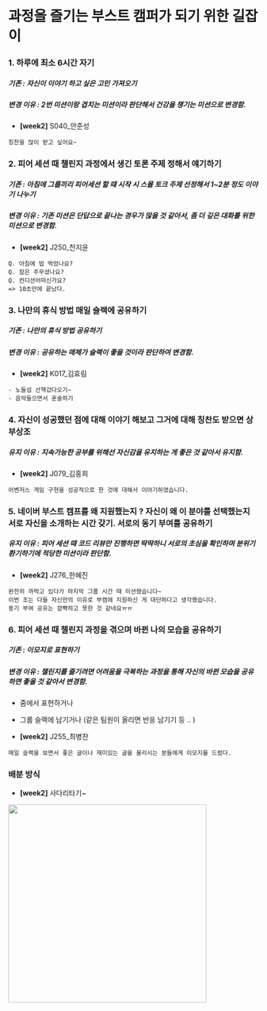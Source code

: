 # 과정을 즐기는 부스트 캠퍼가 되기 위한 길잡이



### 1. 하루에 최소 6시간 자기
##### 기존 : 자신이 이야기 하고 싶은 고민 가져오기
##### 변경 이유 : 2번 미션이랑 겹치는 미션이라 판단해서 건강을 챙기는 미션으로 변경함.

- **[week2]** S040_안준성

```
칭찬을 많이 받고 싶어요~
```



### 2. 피어 세션 때 챌린지 과정에서 생긴 토론 주제 정해서 얘기하기
##### 기존 : 아침에 그룹끼리 피어세션 할 때 시작 시 스몰 토크 주제 선정해서 1~2분 정도 이야기 나누기
##### 변경 이유 : 기존 미션은 단답으로 끝나는 경우가 많을 것 같아서, 좀 더 깊은 대화를 위한 미션으로 변경함.

- **[week2]** J250_천지윤

```
Q. 아침에 밥 먹었나요?
Q. 잠은 주무셨나요?
Q. 컨디션어떠신가요?
=> 10초만에 끝났다.
```



### 3. 나만의 휴식 방법 매일 슬랙에 공유하기
##### 기존 : 나만의 휴식 방법 공유하기
##### 변경 이유 : 공유하는 매체가 슬랙이 좋을 것이라 판단하여 변경함.
- **[week2]** K017_김효림

```
- 노들섬 산책갔다오기~
- 음악들으면서 혼술하기
```



### 4. 자신이 성공했던 점에 대해 이야기 해보고 그거에 대해 칭찬도 받으면 상부상조
##### 유지 이유 : 지속가능한 공부를 위해선 자신감을 유지하는 게 좋은 것 같아서 유지함.
- **[week2]** J079_김홍희

```
어벤저스 게임 구현을 성공적으로 한 것에 대해서 이야기하였습니다.
```





### 5. 네이버 부스트 캠프를 왜 지원했는지 ? 자신이 왜 이 분야를 선택했는지 서로 자신을 소개하는 시간 갖기. 서로의 동기 부여를 공유하기
##### 유지 이유 : 피어 세션 때 코드 리뷰만 진행하면 딱딱하니 서로의 초심을 확인하며 분위기 환기하기에 적당한 미션이라 판단함.

- **[week2]** J276_한혜진

```
완전히 까먹고 있다가 마지막 그룹 시간 때 미션했습니다~
이번 조는 다들 자신만의 이유로 부캠에 지원하신 게 대단하다고 생각했습니다.
동기 부여 공유는 깜빡하고 못한 것 같네요ㅠㅠ
```


### 6. 피어 세션 때 챌린지 과정을 겪으며 바뀐 나의 모습을 공유하기
##### 기존 : 이모지로 표현하기
##### 변경 이유 : 챌린지를 즐기려면 어려움을 극복하는 과정을 통해 자신의 바뀐 모습을 공유하면 좋을 것 같아서 변경함.

- 줌에서 표현하거나
- 그룹 슬랙에 남기거나 (같은 팀원이 올리면 반응 남기기 등 .. )

- **[week2]** J255_최병찬

```
매일 슬랙을 보면서 좋은 글이나 재미있는 글을 올리시는 분들에게 이모지를 드렸다.
```



### 배분 방식

- **[week2]** 사다리타기~

<img src="https://raw.githubusercontent.com/kxxhyorim/markdownImageUploader/image/images/image-20240719165415173.png" width="400" />

